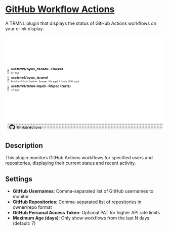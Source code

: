 # [GitHub Workflow Actions](https://usetrmnl.com/recipes/162049)

A TRMNL plugin that displays the status of GitHub Actions workflows on your e-ink display.

![Screenshot](screenshot.png)

## Description

This plugin monitors GitHub Actions workflows for specified users and repositories, displaying their current status and recent activity.

## Settings

- **GitHub Usernames**: Comma-separated list of GitHub usernames to monitor
- **GitHub Repositories**: Comma-separated list of repositories in owner/repo format
- **GitHub Personal Access Token**: Optional PAT for higher API rate limits
- **Maximum Age (days)**: Only show workflows from the last N days (default: 7)
